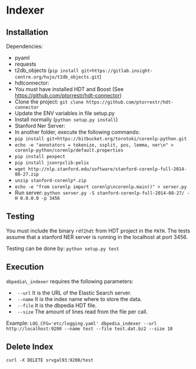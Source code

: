 Indexer
=======

Installation
------------

Dependencies:
* pyaml
* requests
* t2db\_objects (``pip install git+https://gitlab.insight-centre.org/hujo/t2db_objects.git``)
* hdtconnector:
 * You must have installed HDT and Boost (See https://github.com/ptorrestr/hdt-connector)
 * Clone the project: `git clone https://github.com/ptorrestr/hdt-connector`
 * Update the ENV variables in file setup.py
 * Install normally (`python setup.py install`)
* Stanford Ner Server:
 * In another folder, execute the following commands:
 * ``pip install git+https://bitbucket.org/torotoki/corenlp-python.git``
 * ``echo -e "annotators = tokenize, ssplit, pos, lemma, ner\n" > corenlp-python/corenlp/default.properties``
 * ``pip install pexpect``
 * ``pip install jsonrpclib-pelix``
 * ``wget http://nlp.stanford.edu/software/stanford-corenlp-full-2014-08-27.zip``
 * ``unzip stanford-corenlp*.zip``
 * ``echo -e "from corenlp import corenlp\ncorenlp.main()" > server.py``
 * Run server: ``python server.py -S stanford-corenlp-full-2014-08-27/ -H 0.0.0.0 -p 3456``


Testing
-------
You must include the binary `rdf2hdt` from HDT project in the `PATH`. The tests assume that a stanford NER server is running in the localhost at port 3456.

Testing can be done by: ``python setup.py test``

Execution
---------
``dbpedia\_indexer`` requires the following parameters:
 * `` --url`` It is the URL of the Elastic Search server.
 * `` --name`` It is the index name where to store the data.
 * `` --file`` It is the dbpedia HDT file. 
 * `` --size`` The amount of lines read from the file per call.

Example:
``LOG_CFG='etc/logging.yaml' dbpedia_indexer --url http://localhost:9200 --name test --file test.dat.bz2 --size 10``

Delete Index
------------

``curl -X DELETE srvgal93:9200/test``
